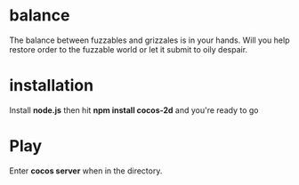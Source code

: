 balance
=======

The balance between fuzzables and grizzales is in your hands. Will you help restore order to the fuzzable world or let it submit to oily despair.


installation
=======

Install **node.js** then hit **npm install cocos-2d** and you're ready to go


Play
====
Enter **cocos server** when in the directory.